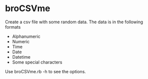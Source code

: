 # broCSVme
Create a csv file with some random data. The data is in the following formats
- Alphanumeric
- Numeric
- Time
- Date
- Datetime
- Some special characters

Use broCSVme.rb -h to see the options.